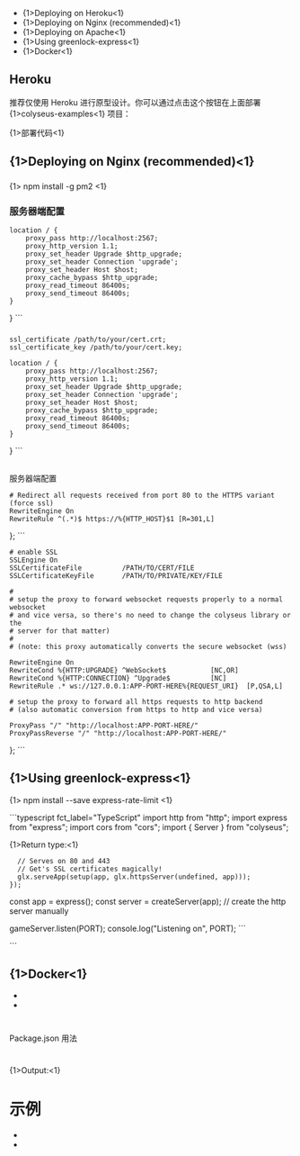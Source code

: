 - {1>Deploying on Heroku<1}
- {1>Deploying on Nginx (recommended)<1}
- {1>Deploying on Apache<1}
- {1>Using greenlock-express<1}
- {1>Docker<1}

## Heroku

推荐仅使用 Heroku 进行原型设计。你可以通过点击这个按钮在上面部署 {1>colyseus-examples<1} 项目：

{1>部署代码<1}



## {1>Deploying on Nginx (recommended)<1}



### 



{1> npm install -g pm2 <1}





### 服务器端配置



    location / {
        proxy_pass http://localhost:2567;
        proxy_http_version 1.1;
        proxy_set_header Upgrade $http_upgrade;
        proxy_set_header Connection 'upgrade';
        proxy_set_header Host $host;
        proxy_cache_bypass $http_upgrade;
        proxy_read_timeout 86400s;
        proxy_send_timeout 86400s;
    }
} \`\`\`

### 





    ssl_certificate /path/to/your/cert.crt;
    ssl_certificate_key /path/to/your/cert.key;

    location / {
        proxy_pass http://localhost:2567;
        proxy_http_version 1.1;
        proxy_set_header Upgrade $http_upgrade;
        proxy_set_header Connection 'upgrade';
        proxy_set_header Host $host;
        proxy_cache_bypass $http_upgrade;
        proxy_read_timeout 86400s;
        proxy_send_timeout 86400s;
    }
} \`\`\`

## 







服务器端配置



    # Redirect all requests received from port 80 to the HTTPS variant (force ssl)
    RewriteEngine On
    RewriteRule ^(.*)$ https://%{HTTP_HOST}$1 [R=301,L]

}; \`\`\`



    # enable SSL
    SSLEngine On
    SSLCertificateFile          /PATH/TO/CERT/FILE
    SSLCertificateKeyFile       /PATH/TO/PRIVATE/KEY/FILE

    #
    # setup the proxy to forward websocket requests properly to a normal websocket
    # and vice versa, so there's no need to change the colyseus library or the
    # server for that matter)
    #
    # (note: this proxy automatically converts the secure websocket (wss)

    RewriteEngine On
    RewriteCond %{HTTP:UPGRADE} ^WebSocket$           [NC,OR]
    RewriteCond %{HTTP:CONNECTION} ^Upgrade$          [NC]
    RewriteRule .* ws://127.0.0.1:APP-PORT-HERE%{REQUEST_URI}  [P,QSA,L]

    # setup the proxy to forward all https requests to http backend
    # (also automatic conversion from https to http and vice versa)

    ProxyPass "/" "http://localhost:APP-PORT-HERE/"
    ProxyPassReverse "/" "http://localhost:APP-PORT-HERE/"

}; \`\`\`

## {1>Using greenlock-express<1}





{1> npm install --save express-rate-limit <1}





\`\`\`typescript fct\_label="TypeScript" import http from "http"; import express from "express"; import cors from "cors"; import { Server } from "colyseus";



  

  {1>Return type:<1}



      // Serves on 80 and 443
      // Get's SSL certificates magically!
      glx.serveApp(setup(app, glx.httpsServer(undefined, app)));
    });



  const app = express(); const server = createServer(app); // create the http server manually

  gameServer.listen(PORT); console.log("Listening on", PORT); \`\`\`

\`\`\`

## {1>Docker<1}

 

* 

* 
 










# 
Package.json 用法


# 
# 













{1>Output:<1}
# 示例









- 

- 
